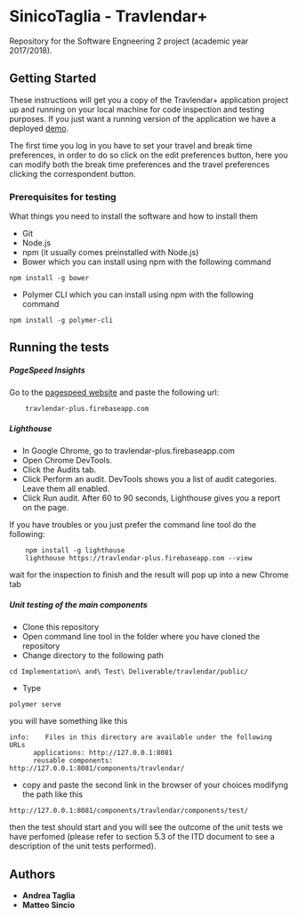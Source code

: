 # SinicoTaglia - Travlendar+

Repository for the Software Engneering 2 project (academic year 2017/2018).

## Getting Started

These instructions will get you a copy of the Travlendar+ application project up and running on your local machine for code inspection and testing purposes.
If you just want a running version of the application we have a deployed [demo](https://travlendar-plus.firebaseapp.com/).

The first time you log in you have to set your travel and break time preferences, in order to do so click on the edit preferences button, here you can modify both the break time preferences and the travel preferences clicking the correspondent button. 

### Prerequisites for testing

What things you need to install the software and how to install them
* Git
* Node.js
* npm (it usually comes preinstalled with Node.js)
* Bower
which you can install using npm with the following command
```
npm install -g bower
```
* Polymer CLI
which you can install using npm with the following command
```
npm install -g polymer-cli
```

## Running the tests

##### PageSpeed Insights
Go to the [pagespeed website](https://developers.google.com/speed/pagespeed/insights/) and paste the following url:
```
    travlendar-plus.firebaseapp.com
```

##### Lighthouse
* In Google Chrome, go to travlendar-plus.firebaseapp.com
* Open Chrome DevTools.
* Click the Audits tab.
* Click Perform an audit. DevTools shows you a list of audit categories. Leave them all enabled.
* Click Run audit. After 60 to 90 seconds, Lighthouse gives you a report on the page.

If you have troubles or you just prefer the command line tool do the following:
```
    npm install -g lighthouse
    lighthouse https://travlendar-plus.firebaseapp.com --view
```
wait for the inspection to finish and the result will pop up into a new Chrome tab

##### Unit testing of the main components
* Clone this repository
* Open command line tool in the folder where you have cloned the repository
* Change directory to the following path
```
cd Implementation\ and\ Test\ Deliverable/travlendar/public/
```
* Type 
```
polymer serve
```
you will have something like this
```
info:    Files in this directory are available under the following URLs
      applications: http://127.0.0.1:8081
      reusable components: http://127.0.0.1:8081/components/travlendar/
```
* copy and paste the second link in the browser of your choices modifyng the path like this
```
http://127.0.0.1:8081/components/travlendar/components/test/
```
then the test should start and you will see the outcome of the unit tests we have perfomed (please refer to section 5.3 of the ITD document to see a description of the unit tests performed).

## Authors

* **Andrea Taglia**
* **Matteo Sincio**
